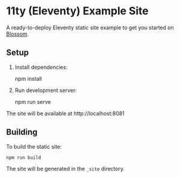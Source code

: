 # 11ty (Eleventy) Example Site

A ready-to-deploy Eleventy static site example to get you started on [Blossom](https://blossom-cloud.com).

## Setup

1. Install dependencies:

    npm install

2. Run development server:

    npm run serve

The site will be available at http://localhost:8081

## Building

To build the static site:

    npm run build

The site will be generated in the `_site` directory.
